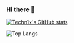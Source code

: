 ### Hi there 👋

[![Techn1x's GitHub stats](https://github-readme-stats.vercel.app/api?username=techn1x&theme=dark&show_icons=true&hide=stars&custom_title=Github%20Stats%20(Public))](https://github.com/techn1x/github-readme-stats)

![Top Langs](https://github-readme-stats.vercel.app/api/top-langs/?username=techn1x&layout=compact&theme=dark)


<!--
**Techn1x/Techn1x** is a ✨ _special_ ✨ repository because its `README.md` (this file) appears on your GitHub profile.

Here are some ideas to get you started:

- 🔭 I’m currently working on ...
- 🌱 I’m currently learning ...
- 👯 I’m looking to collaborate on ...
- 🤔 I’m looking for help with ...
- 💬 Ask me about ...
- 📫 How to reach me: ...
- 😄 Pronouns: ...
- ⚡ Fun fact: ...
-->
